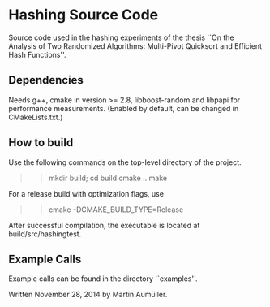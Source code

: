 Hashing Source Code
===================

Source code used in the hashing experiments of the thesis ``On the Analysis of
Two Randomized Algorithms: Multi-Pivot Quicksort and Efficient Hash Functions''.

Dependencies
------------

Needs g++, cmake in version >= 2.8, libboost-random and libpapi for performance
measurements. (Enabled by default, can be changed in CMakeLists.txt.)

How to build
------------
Use the following commands on the top-level directory of the project.

>> mkdir build; cd build
>> cmake ..
>> make

For a release build with optimization flags, use 
>> cmake -DCMAKE_BUILD_TYPE=Release

After successful compilation, the executable is located at
build/src/hashingtest.

Example Calls
-------------

Example calls can be found in the directory ``examples''.

Written November 28, 2014 by Martin Aumüller.

